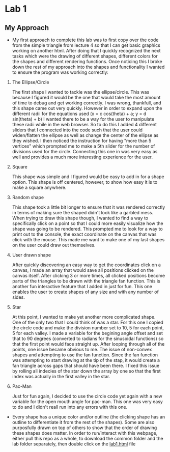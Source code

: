 # Lab 1

## My Approach

- My first approach to complete this lab was to first copy over the code from the simple triangle from lecture 4 so that I can get basic graphics working on another html. After doing that I quickly recognized the next tasks which were the drawing of different shapes, different colors for the shapes and different rendering functions. Once noticing this I broke down the rest of my approach into the shapes and functionality I wanted to ensure the program was working correctly:

1. The Ellipse/Circle

    The first shape I wanted to tackle was the ellipse/circle. This was because I figured it would be the one that would take the most amount of time to debug and get working correctly. I was wrong, thankfull, and this shape came out very quickly. However in order to expand upon the different radii for the equations used (x = c cos(theta) + a; y = d sin(theta) + b) I wanted there to be a way for the user to manipulate these radii while in the web browser. So to do this I added 4 different sliders that I connected into the code such that the user could widen/flatten the ellipse as well as change the center of the ellipse as they wished. I then noticed the instruction for having "more than 5 vertices" which prompted me to make a 5th slider for the number of divisions used for the circle. Connecting this one in was very easy as well and provides a much more interesting experience for the user.

2. Square

    This shape was simple and I figured would be easy to add in for a shape option. This shape is off centered, however, to show how easy it is to make a square anywhere.

3. Random shape

    This shape took a little bit longer to ensure that it was rendered correctly in terms of making sure the shaped didn't look like a garbled mess. When trying to draw this shape though, I wanted to find a way to specifically click on a point so that I could more easily visualize how the shape was going to be rendered. This prompted me to look for a way to print out to the console, the exact coordinate on the canvas that was click with the mouse. This made me want to make one of my last shapes on the user could draw out themselves.

4. User drawn shape

    After quickly discovering an easy way to get the coordinates click on a canvas, I made an array that would save all positions clicked on the canvas itself. After clicking 3 or more times, all clicked positions become parts of the triangles to be drawn with the triangle fan function. This is another fun interactive feature that I added in just for fun. This one enables the user to create shapes of any size and with any number of sides.

5. Star

    At this point, I wanted to make yet another more complicated shape. One of the only two that I could think of was a star. For this one I copied the circle code and make the division number set to 10, 5 for each point, 5 for each valley. I made a variable for the begining angle offset and set that to 90 degrees (converted to radians for the sinusoidal functions) so that the first point would face straight up. After looping through all of the points, one issue became obvious to me. The issue of non-convex shapes and attempting to use the fan function. Since the fan function was attempting to start drawing at the tip of the stap, it would create a fan triangle across gaps that should have been there. I fixed this issue by rolling all indecies of the star down the array by one so that the first index was actually in the first valley in the star.

6. Pac-Man

    Just for fun again, I decided to use the circle code yet again with a new variable for the open mouth angle for pac-man. This one was very easy to do and I didn't reall run into any errors with this one.

- Every shape has a unique color and/or outline (the clicking shape has an outline to differentiate it from the rest of the shapes). Some are also purposfully drawn on top of others to show that the order of drawing these shapes does matter. In order to run/interact with this webpage, either pull this repo as a whole, to download the common folder and the lab folder separately, then double click on the [lab1.html](lab1.html) file
